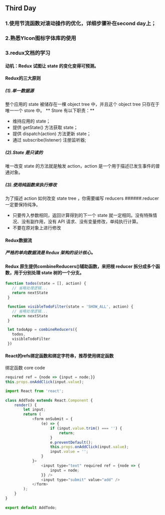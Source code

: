 ## Third Day
### 1.使用节流函数对滚动操作的优化，详细步骤补在second day上；
### 2.熟悉YIcon图标字体库的使用
### 3.redux文档的学习
#### 动机：Redux 试图让 state 的变化变得可预测。
#### Redux的三大原则
##### (1).单一数据源
整个应用的 state 被储存在一棵 object tree 中，并且这个 object tree 只存在于唯一一个 store 中。
** Store 有以下职责：**
* 维持应用的 state；
* 提供 getState() 方法获取 state；
* 提供 dispatch(action) 方法更新 state；
* 通过 subscribe(listener) 注册监听器;
##### (2).State 是只读的
唯一改变 state 的方法就是触发 action，action 是一个用于描述已发生事件的普通对象。
##### (3).使用纯函数来执行修改
为了描述 action 如何改变 state tree ，你需要编写 reducers
######.reducer 一定要保持纯净。
* 只要传入参数相同，返回计算得到的下一个 state 就一定相同。没有特殊情况、没有副作用，没有 API 请求、没有变量修改，单纯执行计算。
* 不要在原对象上进行修改
#### Redux数据流
##### 严格的单向数据流是 Redux 架构的设计核心。
#### Redux 原生提供combineReducers()辅助函数，来把根 reducer 拆分成多个函数，用于分别处理 state 树的一个分支。
```javascript
function todos(state = [], action) {
   // 省略处理逻辑...
   return nextState
 }

 function visibleTodoFilter(state = 'SHOW_ALL', action) {
   // 省略处理逻辑...
   return nextState
 }

 let todoApp = combineReducers({
   todos,
   visibleTodoFilter
 })
```
#### React的refs绑定函数和绑定字符串，推荐使用绑定函数
绑定函数
core code
```javascript
required ref = {node => {input = node;}}
this.props.onAddClick(input.value);

```

```javascript
import React from 'react';
 
class AddTodo extends React.Component {
    render() {
        let input;
        return (
            <form onSubmit = {
                (e) => {
                    if (input.value.trim() === '') {
                        return;
                    }
                    e.preventDefault();
                    this.props.onAddClick(input.value);
                    input.value = '';
                }
            }>
                <input type="text" required ref = {node => {
                    input = node;
                }} />
                <input type="submit" value="add" />
            </form>
        );
    }
}
 
export default AddTodo;
```